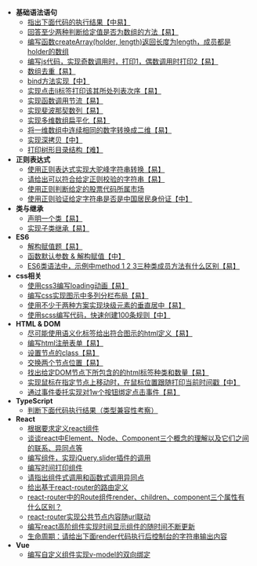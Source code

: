 - **基础语法语句**
    - [指出下面代码的执行结果【中易】](/questions/basic-grammar/program1)
    - [回答至少两种判断给定值是否为数组的方法【易】](/questions/basic-grammar/)
    - [编写函数createArray(holder, length)返回长度为length，成员都是holder的数组](/questions/basic-grammar/)
    - [编写js代码，实现奇数调用时，打印1，偶数调用时打印2【易】](/questions/basic-grammar/)
    - [数组去重【易】](/questions/basic-grammar/)
    - [bind方法实现【中】](/questions/basic-grammar/)
    - [实现点击li标签打印该其所处列表次序【易】](/questions/basic-grammar/)
    - [实现函数调用节流【易】](/questions/basic-grammar/)
    - [实现斐波那契数列【易】](/questions/basic-grammar/)
    - [实现多维数组扁平化【易】](/questions/basic-grammar/)
    - [将一维数组中连续相同的数字转换成二维【易】](/questions/basic-grammar/)
    - [实现深拷贝【中】](/questions/basic-grammar/)
    - [打印树形目录结构【难】](/questions/basic-grammar/)
- **正则表达式**
    - [使用正则表达式实现大驼峰字符串转换【易】](/questions/regular-expression/)
    - [请给出可以符合给定正则校验的字符串【易】](/questions/regular-expression/)
    - [使用正则判断给定的股票代码所属市场](/questions/regular-expression/)
    - [使用正则验证给定字符串是否是中国居民身份证【中】](/questions/regular-expression/)
- **类与继承**
    - [声明一个类【易】](/questions/class-extends/1)
    - [实现子类继承【易】](/questions/class-extends/1)
- **ES6**
    - [解构赋值题【易】](/questions/ES6)
    - [函数默认参数 & 解构赋值【中】](/questions/ES6)
    - [ES6类语法中，示例中method 1 2 3三种类成员方法有什么区别【易】](/questions/ES6)
- **css相关**
    - [使用css3编写loading动画【易】](/questions/css)
    - [编写css实现图示中多列分栏布局【易】](/questions/css)
    - [使用不少于两种方案实现块级元素的垂直居中【易】](/questions/css)
    - [使用scss编写代码，快速创建100条规则【中】](/questions/css)
- **HTML & DOM**
    - [尽可能使用语义化标签给出符合图示的html定义【易】](/questions/HTML-DOM)
    - [编写html注册表单【易】](/questions/HTML-DOM)
    - [设置节点的class【易】](/questions/HTML-DOM)
    - [交换两个节点位置【易】](/questions/HTML-DOM)
    - [找出给定DOM节点下所包含的的html标签种类和数量【易】](/questions/HTML-DOM)
    - [实现鼠标在指定节点上移动时，在鼠标位置跟随打印当前时间戳【中】](/questions/HTML-DOM)
    - [通过事件委托实现对1w个按钮绑定点击事件【易】](/questions/HTML-DOM)
- **TypeScript**
    - [判断下面代码执行结果（类型兼容性考察）](/questions/typescript)
- **React**
    - [根据要求定义react组件](/questions/react)
    - [谈谈react中Element、Node、Component三个概念的理解以及它们之间的联系、异同点等](/questions/react)
    - [编写组件，实现jQuery.slider插件的调用](/questions/react)
    - [编写时间打印组件](/questions/react)
    - [请指出组件式调用和函数式调用异同点](/questions/react)
    - [给出基于react-router的路由定义](/questions/react)
    - [react-router中的Route组件render、children、component三个属性有什么区别？](/questions/react)
    - [react-router实现公共节点内容随url联动](/questions/react)
    - [编写react高阶组件实现时间显示组件的随时间不断更新](/questions/react)
    - [生命周期：请给出下面render代码执行后控制台的字符串输出内容](/questions/react)
- **Vue**
    - [编写自定义组件实现v-model的双向绑定](/questions/vue)